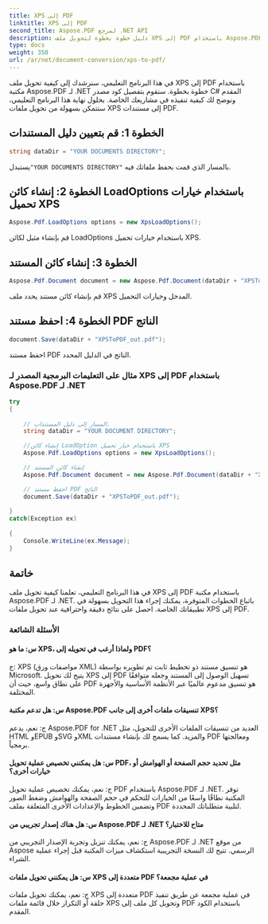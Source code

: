 ```yaml
---
title: XPS إلى PDF
linktitle: XPS إلى PDF
second_title: Aspose.PDF لمرجع .NET API
description: دليل خطوة بخطوة لتحويل ملف XPS إلى PDF باستخدام Aspose.PDF لـ .NET.
type: docs
weight: 350
url: /ar/net/document-conversion/xps-to-pdf/
---
```

في هذا البرنامج التعليمي، سنرشدك إلى كيفية تحويل ملف XPS إلى PDF باستخدام مكتبة Aspose.PDF لـ .NET خطوة بخطوة. سنقوم بتفصيل كود مصدر C# المقدم ونوضح لك كيفية تنفيذه في مشاريعك الخاصة. بحلول نهاية هذا البرنامج التعليمي، ستتمكن بسهولة من تحويل ملفات XPS إلى مستندات PDF.

## الخطوة 1: قم بتعيين دليل المستندات
```csharp
string dataDir = "YOUR DOCUMENTS DIRECTORY";
```
 يستبدل`"YOUR DOCUMENTS DIRECTORY"` بالمسار الذي قمت بحفظ ملفاتك فيه.

## الخطوة 2: إنشاء كائن LoadOptions باستخدام خيارات تحميل XPS
```csharp
Aspose.Pdf.LoadOptions options = new XpsLoadOptions();
```
قم بإنشاء مثيل لكائن LoadOptions باستخدام خيارات تحميل XPS.

## الخطوة 3: إنشاء كائن المستند
```csharp
Aspose.Pdf.Document document = new Aspose.Pdf.Document(dataDir + "XPSToPDF.xps", options);
```
قم بإنشاء كائن مستند يحدد ملف XPS المدخل وخيارات التحميل.

## الخطوة 4: احفظ مستند PDF الناتج
```csharp
document.Save(dataDir + "XPSToPDF_out.pdf");
```
احفظ مستند PDF الناتج في الدليل المحدد.

### مثال على التعليمات البرمجية المصدر لـ XPS إلى PDF باستخدام Aspose.PDF لـ .NET

```csharp
try
{
	
	// المسار إلى دليل المستندات.
	string dataDir = "YOUR DOCUMENT DIRECTORY";

	//إنشاء كائن LoadOption باستخدام خيار تحميل XPS
	Aspose.Pdf.LoadOptions options = new XpsLoadOptions();

	// إنشاء كائن المستند
	Aspose.Pdf.Document document = new Aspose.Pdf.Document(dataDir + "XPSToPDF.xps", options);

	// احفظ مستند PDF الناتج
	document.Save(dataDir + "XPSToPDF_out.pdf");
	
}
catch(Exception ex)
   
{
	Console.WriteLine(ex.Message);
}
```

## خاتمة
في هذا البرنامج التعليمي، تعلمنا كيفية تحويل ملف XPS إلى PDF باستخدام مكتبة Aspose.PDF لـ .NET. باتباع الخطوات المتوفرة، يمكنك إجراء هذا التحويل بسهولة في تطبيقاتك الخاصة. احصل على نتائج دقيقة واحترافية عند تحويل ملفات XPS إلى PDF.

### الأسئلة الشائعة

#### س: ما هو XPS، ولماذا أرغب في تحويله إلى PDF؟

ج: XPS (مواصفات ورق XML) هو تنسيق مستند ذو تخطيط ثابت تم تطويره بواسطة Microsoft. يتيح لك تحويل XPS إلى PDF تسهيل الوصول إلى المستند وجعله متوافقًا على نطاق واسع، حيث أن PDF هو تنسيق مدعوم عالميًا عبر الأنظمة الأساسية والأجهزة المختلفة.

#### س: هل تدعم مكتبة Aspose.PDF تنسيقات ملفات أخرى إلى جانب XPS؟

ج: نعم، يدعم Aspose.PDF for .NET العديد من تنسيقات الملفات الأخرى للتحويل، مثل HTML وEPUB وSVG وXML والمزيد. كما يسمح لك بإنشاء مستندات PDF ومعالجتها برمجياً.

#### س: هل يمكنني تخصيص عملية تحويل PDF، مثل تحديد حجم الصفحة أو الهوامش أو خيارات أخرى؟

ج: نعم، يمكنك تخصيص عملية تحويل PDF باستخدام Aspose.PDF لـ .NET. توفر المكتبة نطاقًا واسعًا من الخيارات للتحكم في حجم الصفحة والهوامش وضغط الصور وتضمين الخطوط والإعدادات الأخرى المتعلقة بملف PDF لتلبية متطلباتك المحددة.

#### س: هل هناك إصدار تجريبي من Aspose.PDF لـ .NET متاح للاختبار؟

ج: نعم، يمكنك تنزيل وتجربة الإصدار التجريبي من Aspose.PDF لـ .NET من موقع Aspose الرسمي. تتيح لك النسخة التجريبية استكشاف ميزات المكتبة قبل إجراء عملية الشراء.

#### س: هل يمكنني تحويل ملفات XPS متعددة إلى PDF في عملية مجمعة؟

ج: نعم، يمكنك تحويل ملفات XPS متعددة إلى PDF في عملية مجمعة عن طريق تنفيذ حلقة أو التكرار خلال قائمة ملفات XPS وتحويل كل ملف إلى PDF باستخدام الكود المقدم.